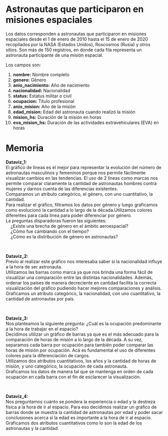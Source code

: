 # Astronautas que participaron en misiones espaciales

Los datos corresponden a astronautas que participaron en misiones espaciales desde el 1 de enero de 2010 hasta el 15 de enero de 2020 recopilados por la NASA (Estados Unidos), Roscosmos (Rusia) y otros sitios. Son más de 150 registros, en donde cada fila representa un astronauta participante de una misión espacial. 

Los campos son:

1. **nombre:** Nombre completo
2. **genero:** Género
3. **anio_nacimiento:** Año de nacimiento
4. **nacionalidad:** Nacionalidad
5. **status:** Estatus militar o civil
6. **ocupacion:** Título profesional
7. **anio_mision:** Año de la misión 
8. **edad_mision:** Edad del astronauta cuando realizó la misión
9. **mision_hs:** Duración de la misión en horas
10. **eva_mision_hs:** Duración de las actividades extravehiculares (EVA) en horas


# Memoria

 **Dataviz_1:** 
 <br> El gráfico de líneas es el mejor para representar la evolución del número de astronautas masculinos y femeninos porque nos permite fácilmente visualizar cambios en las tendencias. El uso de 2 líneas como marcas nos permite comparar claramente la cantidad de astronautas hombres contra mujeres y darnos cuenta de las diferencias existentes. <br>
 Comparamos un atributo categórico, el género, con uno cuantitativo, la cantidad.<br>
 Para realizar el gráfico, filtramos los datos por género y luego graficamos como evolucionó la cantidad a lo largo de la década.Utilizamos colores diferentes para cada línea para poder diferenciar por género.<br>
 La preguntas disparadoras fueron las siguientes:<br> 
 &nbsp;&nbsp;&nbsp;&nbsp;¿Existe una brecha de género en el ámbito aeroespacial?<br>
 &nbsp;&nbsp;&nbsp;&nbsp;¿Cómo fue cambiando con el tiempo?<br>
 &nbsp;&nbsp;&nbsp;&nbsp;¿Cómo es la distribución de género en astronautas?

<br>

**Dataviz_2:** <br> 
Previo al realizar este gráfico nos interesaba saber si la nacionalidad influye a la hora de ser astronauta. <br>
Utilizamos las barras como marca ya que nos brinda una forma fácil de visualizar una comparación entre las distintas nacionalidades. Además, ordenar los países de manera decreciente en cantidad facilita la correcta visualización del gráfico pudiendo hacer mejores comparaciones y análisis.<br>
Graficamos un atributo categórico, la nacionalidad, con uno cuantitativo, la cantidad de astronautas por país.

<br>

**Dataviz_3:** <br>
Nos planteamos la siguiente pregunta: ¿Cuál es la ocupación predominante a la hora de trabajar en el espacio?<br>
Decidimos utilizar un gráfico de barras ya que es el más adecuado para la comparación de horas de misión a lo largo de la década. A su vez, separamos cada barra por ocupación para también poder comparar las horas de misión por ocupación. Acá es fundamental el uso de diferentes colores para la diferenciación de cargos. <br>
Utilizamos dos atributos cuantitativos, los años y la cantidad de horas de misión, y uno categórico, la ocupación de cada astronauta. <br>
Graficamos los datos de manera tal que se mantenga en orden de cada ocupación en cada barra con el fin de esclarecer la visualización.

<br>

**Dataviz_4:** <br> 
Nos preguntamos cuánto se pondera la experiencia o edad y la destreza física a la hora de ir al espacio. Para eso decidimos realizar un gráfico de barras donde se muestra la cantidad de astronautas por edad y poder sacar conclusiones acerca si la edad es importante a la hora de ir al espacio.<br>
Graficamos dos atributos cuantitativos como lo son la edad de los astronautas y la cantidad.



